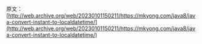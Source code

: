 原文：[http://web.archive.org/web/20230101150211/https://mkyong.com/java8/java-convert-instant-to-localdatetime/](http://web.archive.org/web/20230101150211/https://mkyong.com/java8/java-convert-instant-to-localdatetime/)
